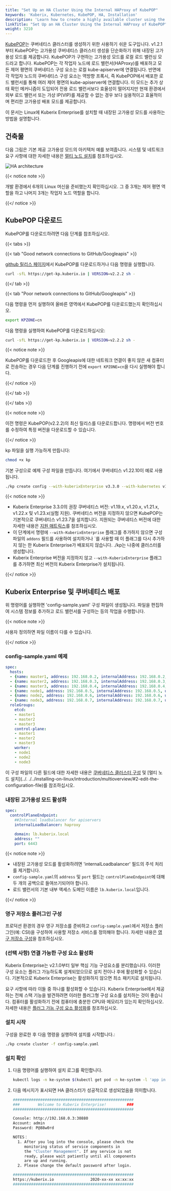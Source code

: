 ```yaml
---
title: "Set Up an HA Cluster Using the Internal HAProxy of KubePOP"
keywords: 'Kuberix, Kubernetes, KubePOP, HA, Installation'
description: 'Learn how to create a highly available cluster using the internal HAProxy of KubePOP.'
linkTitle: "Set Up an HA Cluster Using the Internal HAProxy of KubePOP"
weight: 3210
---
```


[KubePOP](https://github.com/ke/kubepop)는 쿠버네티스 클러스터를 생성하기 위한 사용하기 쉬운 도구입니다. v1.2.1부터 KubePOP는 고가용성 쿠버네티스 클러스터 생성을 단순화하기 위해 내장된 고가용성 모드를 제공합니다. KubePOP가 구현하는 고가용성 모드를 로컬 로드 밸런싱 모드라고 합니다. KubePOP는 각 작업자 노드에 로드 밸런서(HAProxy)를 배포하고 모든 제어 평면의 쿠버네티스 구성 요소는 로컬 kube-apiserver에 연결됩니다. 반면에 각 작업자 노드의 쿠버네티스 구성 요소는 역방향 프록시, 즉 KubePOP에서 배포한 로드 밸런서를 통해 여러 제어 평면의 kube-apiserver에 연결합니다. 이 모드는 추가 상태 확인 메커니즘이 도입되어 전용 로드 밸런서보다 효율성이 떨어지지만 현재 환경에서 외부 로드 밸런서 또는 가상 IP(VIP)를 제공할 수 없는 경우 보다 실용적이고 효율적이며 편리한 고가용성 배포 모드를 제공합니다.

이 문서는 Linux에 Kuberix Enterprise를 설치할 때 내장된 고가용성 모드를 사용하는 방법을 설명합니다.

## 건축물

다음 그림은 기본 제공 고가용성 모드의 아키텍처 예를 보여줍니다. 시스템 및 네트워크 요구 사항에 대한 자세한 내용은 [멀티 노드 설치](../../../installing-on-linux/introduction/multioverview/#step-1-prepare-linux-hosts)를 참조하십시오.

![HA architecture](/images/docs/v3.3/zh-cn/installing-on-linux/introduction/internal-ha-configuration/internalLoadBalancer.png)

{{< notice note >}}

개발 환경에서 6개의 Linux 머신을 준비했는지 확인하십시오. 그 중 3개는 제어 평면 역할을 하고 나머지 3개는 작업자 노드 역할을 합니다.

{{</ notice >}}

## KubePOP 다운로드

KubePOP를 다운로드하려면 다음 단계를 참조하십시오.

{{< tabs >}}

{{< tab "Good network connections to GitHub/Googleapis" >}}

[github 릴리스 페이지](https://github.com/ke/kubepop/releases)에서 KubePOP를 다운로드하거나 다음 명령을 실행합니다.

```bash
curl -sfL https://get-kp.kuberix.io | VERSION=v2.2.2 sh -
```

{{</ tab >}}

{{< tab "Poor network connections to GitHub/Googleapis" >}}

다음 명령을 먼저 실행하여 올바른 영역에서 KubePOP를 다운로드했는지 확인하십시오.

```bash
export KPZONE=cn
```

다음 명령을 실행하여 KubePOP를 다운로드하십시오:

```bash
curl -sfL https://get-kp.kuberix.io | VERSION=v2.2.2 sh -
```

{{< notice note >}}

KubePOP를 다운로드한 후 Googleapis에 대한 네트워크 연결이 좋지 않은 새 컴퓨터로 전송하는 경우 다음 단계를 진행하기 전에 `export KPZONE=cn`을 다시 실행해야 합니다.

{{</ notice >}}

{{</ tab >}}

{{</ tabs >}}

{{< notice note >}}

이전 명령은 KubePOP(v2.2.2)의 최신 릴리스를 다운로드합니다. 명령에서 버전 번호를 수정하여 특정 버전을 다운로드할 수 있습니다.

{{</ notice >}}

kp 파일을 실행 가능하게 만듭니다:

```bash
chmod +x kp
```

기본 구성으로 예제 구성 파일을 만듭니다. 여기에서 쿠버네티스 v1.22.10이 예로 사용됩니다.

```bash
./kp create config --with-kuberixEnterprise v3.3.0 --with-kubernetes v1.22.10
```

{{< notice note >}}

- Kuberix Enterprise 3.3.0의 권장 쿠버네티스 버전: v1.19.x, v1.20.x, v1.21.x, v1.22.x 및 v1.23.x(실험 지원). 쿠버네티스 버전을 지정하지 않으면 KubePOP는 기본적으로 쿠버네티스 v1.23.7을 설치합니다. 지원되는 쿠버네티스 버전에 대한 자세한 내용은 [지원 매트릭스](../../../installing-on-linux/introduction/kubepop/#support-matrix)를 참조하십시오.
- 이 단계에서 명령에 `--with-KuberixEnterprise` 플래그를 추가하지 않으면 구성 파일의 `addons` 필드를 사용하여 설치하거나 `를 사용할 때 이 플래그를 다시 추가하지 않는 한 Kuberix Enterprise가 배포되지 않습니다. ./kp는 나중에 클러스터를 생성합니다.
- Kuberix Enterprise 버전을 지정하지 않고 `--with-KuberixEnterprise` 플래그를 추가하면 최신 버전의 Kuberix Enterprise가 설치됩니다.

{{</ notice >}}

## Kuberix Enterprise  및 쿠버네티스 배포

위 명령어를 실행하면 'config-sample.yaml' 구성 파일이 생성됩니다. 파일을 편집하여 시스템 정보를 추가하고 로드 밸런서를 구성하는 등의 작업을 수행합니다.

{{< notice note >}}

사용자 정의하면 파일 이름이 다를 수 있습니다.

{{</ notice >}}

### config-sample.yaml 예제

```yaml
spec:
  hosts:
  - {name: master1, address: 192.168.0.2, internalAddress: 192.168.0.2, user: ubuntu, password: Testing123}
  - {name: master2, address: 192.168.0.3, internalAddress: 192.168.0.3, user: ubuntu, password: Testing123}
  - {name: master3, address: 192.168.0.4, internalAddress: 192.168.0.4, user: ubuntu, password: Testing123}
  - {name: node1, address: 192.168.0.5, internalAddress: 192.168.0.5, user: ubuntu, password: Testing123}
  - {name: node2, address: 192.168.0.6, internalAddress: 192.168.0.6, user: ubuntu, password: Testing123}
  - {name: node3, address: 192.168.0.7, internalAddress: 192.168.0.7, user: ubuntu, password: Testing123}
  roleGroups:
    etcd:
    - master1
    - master2
    - master3
    control-plane:
    - master1
    - master2
    - master3
    worker:
    - node1
    - node2
    - node3
```

이 구성 파일의 다른 필드에 대한 자세한 내용은 [쿠버네티스 클러스터 구성](../../../installing-on-linux/introduction/vars/) 및 [멀티 노드 설치](../. ./../installing-on-linux/introduction/multioverview/#2-edit-the-configuration-file)를 참조하십시오.

### 내장된 고가용성 모드 활성화

```yaml
spec:
  controlPlaneEndpoint:
    ##Internal loadbalancer for apiservers
    internalLoadbalancer: haproxy
    
    domain: lb.kuberix.local
    address: ""
    port: 6443
```

{{< notice note >}}

- 내장된 고가용성 모드를 활성화하려면 'internalLoadbalancer' 필드의 주석 처리를 제거합니다.
- `config-sample.yaml`의 `address` 및 `port` 필드는 `controlPlaneEndpoint`에 대해 두 개의 공백으로 들여쓰기되어야 합니다.
- 로드 밸런서의 기본 내부 액세스 도메인 이름은 `lb.kuberix.local`입니다.

{{</ notice >}}

### 영구 저장소 플러그인 구성

프로덕션 환경의 경우 영구 저장소를 준비하고 `config-sample.yaml`에서 저장소 플러그인(예: CSI)을 구성하여 사용할 저장소 서비스를 정의해야 합니다. 자세한 내용은 [영구 저장소 구성](../../../installing-on-linux/persistent-storage-configurations/understand-persistent-storage/)을 참조하십시오.

### (선택 사항) 연결 가능한 구성 요소 활성화

Kuberix Enterprise는 v2.1.0부터 일부 핵심 기능 구성요소를 분리했습니다. 이러한 구성 요소는 플러그 가능하도록 설계되었으므로 설치 전이나 후에 활성화할 수 있습니다. 기본적으로 Kuberix Enterprise는 활성화하지 않으면 최소 패키지로 설치됩니다.

요구 사항에 따라 이들 중 하나를 활성화할 수 있습니다. Kuberix Enterprise에서 제공하는 전체 스택 기능을 발견하려면 이러한 플러그형 구성 요소를 설치하는 것이 좋습니다. 컴퓨터를 활성화하기 전에 컴퓨터에 충분한 CPU와 메모리가 있는지 확인하십시오. 자세한 내용은 [플러그 가능 구성 요소 활성화](../../../pluggable-components/)를 참조하십시오.

### 설치 시작

구성을 완료한 후 다음 명령을 실행하여 설치를 시작합니다.:

```bash
./kp create cluster -f config-sample.yaml
```

### 설치 확인

1. 다음 명령어를 실행하여 설치 로그를 확인합니다.

   ```bash
   kubectl logs -n ke-system $(kubectl get pod -n ke-system -l 'app in (ke-install, ke-installer)' -o jsonpath='{.items[0].metadata.name}') -f
   ```

2. 다음 메시지가 표시되면 HA 클러스터가 성공적으로 생성되었음을 의미합니다.

   ```bash
   #####################################################
   ###        Welcome to Kuberix Enterprise!         ###
   #####################################################
   
   Console: http://192.168.0.3:30880
   Account: admin
   Password: P@88w0rd
   
   NOTES：
     1. After you log into the console, please check the
        monitoring status of service components in
        the "Cluster Management". If any service is not
        ready, please wait patiently until all components
        are up and running.
     2. Please change the default password after login.
   
   #####################################################
   https://kuberix.io                2020-xx-xx xx:xx:xx
   #####################################################
   ```

